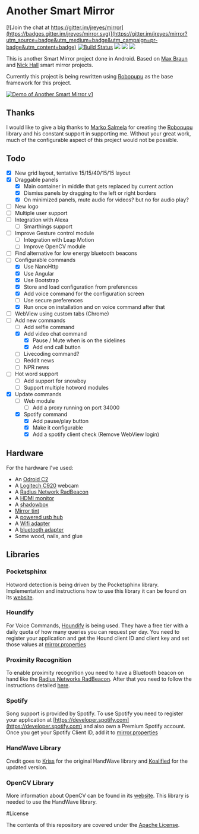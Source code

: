 Another Smart Mirror
====================

[![Join the chat at https://gitter.im/jreyes/mirror](https://badges.gitter.im/jreyes/mirror.svg)](https://gitter.im/jreyes/mirror?utm_source=badge&utm_medium=badge&utm_campaign=pr-badge&utm_content=badge)
[![Build Status](https://travis-ci.org/jreyes/mirror.png?branch=master)](https://travis-ci.org/jreyes/mirror)
![](https://img.shields.io/badge/Licence-Apache%20v2-green.svg)
![](https://img.shields.io/badge/platform-android-green.svg)
![](https://img.shields.io/badge/Min%20SDK-21-green.svg)

This is another Smart Mirror project done in Android. Based on [Max Braun](https://github.com/maxbbraun/mirror) and
[Nick Hall](https://github.com/ineptech/mirror) smart mirror projects.

Currently this project is being rewritten using [Robopupu](https://robopupu.com/) as the base framework for this project.

[![Demo of Another Smart Mirror v1](http://img.youtube.com/vi/7EBSTNqeX6Q/0.jpg)](http://www.youtube.com/watch?v=7EBSTNqeX6Q)

## Thanks

I would like to give a big thanks to [Marko Salmela](https://github.com/Fuusio) for creating the
[Robopupu](https://github.com/Fuusio/Robopupu) library and his constant support in supporting me. Without your great
work, much of the configurable aspect of this project would not be possible.

## Todo

- [X] New grid layout, tentative 15/15/40/15/15 layout
- [X] Draggable panels
    - [X] Main container in middle that gets replaced by current action
    - [X] Dismiss panels by dragging to the left or right borders
    - [X] On minimized panels, mute audio for videos? but no for audio play?
- [ ] New logo
- [ ] Multiple user support
- [ ] Integration with Alexa
    -   [ ] Smarthings support
- [ ] Improve Gesture control module
    - [ ] Integration with Leap Motion
    - [ ] Improve OpenCV module
- [ ] Find alternative for low energy bluetooth beacons
- [ ] Configurable commands
    - [X] Use NanoHttp
    - [X] Use Angular
    - [X] Use Bootstrap
    - [X] Store and load configuration from preferences
    - [X] Add voice command for the configuration screen
    - [ ] Use secure preferences
    - [X] Run once on installation and on voice command after that
- [ ] WebView using custom tabs (Chrome)
- [ ] Add new commands
    - [ ] Add selfie command
    - [X] Add video chat command
        -   [X] Pause / Mute when is on the sidelines
        -   [X] Add end call button
    - [ ] Livecoding command?
    - [ ] Reddit news
    - [ ] NPR news
- [ ] Hot word support
    - [ ] Add support for snowboy
    - [ ] Support multiple hotword modules
- [X] Update commands
    - [ ] Web module
        - [ ] Add a proxy running on port 34000
    - [X] Spotify command
        - [X] Add pause/play button
        - [X] Make it configurable
        - [X] Add a spotify client check (Remove WebView login)

## Hardware

For the hardware I've used:
* An [Odroid C2](http://ameridroid.com/products/odroid-c2)
* A [Logitech C920](http://www.amazon.com/Logitech-Webcam-Widescreen-Calling-Recording/dp/B006JH8T3S) webcam
* A [Radius Network RadBeacon](http://www.amazon.com/Radius-Networks-RadBeacon-Dot-Technology/dp/B00JJ4P864)
* A [HDMI monitor](http://www.amazon.com/VG278HE-1920x1080-Ergonomic-Back-lit-Monitor/dp/B00906HM6K)
* A [shadowbox](http://www.michaels.com/frames/display-cases-and-shadowboxes/840874378)
* [Mirror tint](http://www.amazon.com/Window-Film-Mirror-Silver-36in/dp/B00CWGIHBE)
* A [powered usb hub](http://www.amazon.com/Anker-4-Port-Adapter-Charger-Included/dp/B0192LPK5M)
* A [Wifi adapter](http://ameridroid.com/products/wifi-module-4)
* A [bluetooth adapter](http://ameridroid.com/products/usb-bluetooth-module-2)
* Some wood, nails, and glue

## Libraries

### Pocketsphinx

Hotword detection is being driven by the Pocketsphinx library. Implementation and instructions how to use this library
it can be found on its [website](http://cmusphinx.sourceforge.net/wiki/tutorialandroid).

### Houndify

For Voice Commands, [Houndify](http://www.houndify.com) is being used. They have a free tier with a daily quota of how
 many queries you can request per day. You need to register your application and get the Hound client ID and client key
 and set those values at [mirror.properties](https://github.com/jreyes/mirror/blob/master/app/src/main/assets/mirror.properties)

### Proximity Recognition

To enable proximity recognition you need to have a Bluetooth beacon on hand like the
[Radius Networks RadBeacon](http://www.amazon.com/Radius-Networks-RadBeacon-Dot-Technology/dp/B00JJ4P864). After that
you need to follow the instructions detailed [here](https://github.com/RadiusNetworks/proximitykit-android).

### Spotify

Song support is provided by Spotify. To use Spotify you need to register your application at
[https://developer.spotify.com](https://developer.spotify.com) and also own a Premium Spotify account. Once you get
your Spotify Client ID, add it to [mirror.properties](https://github.com/jreyes/mirror/blob/master/app/src/main/assets/mirror.properties)

### HandWave Library

Credit goes to [Kriss](https://github.com/kritts/HandWave) for the original HandWave library and
[Koalified](https://github.com/Koalified/NewHandwave) for the updated version.

### OpenCV Library

More information about OpenCV can be found in its [website](http://opencv.org/). This library is needed to use the
HandWave library.

#License

The contents of this repository are covered under the [Apache License](LICENSE).